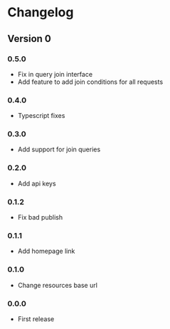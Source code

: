 # Changelog

## Version 0

### 0.5.0
- Fix in query join interface
- Add feature to add join conditions for all requests

### 0.4.0
- Typescript fixes

### 0.3.0
- Add support for join queries

### 0.2.0
- Add api keys

### 0.1.2
- Fix bad publish

### 0.1.1
- Add homepage link

### 0.1.0
- Change resources base url

### 0.0.0
- First release
